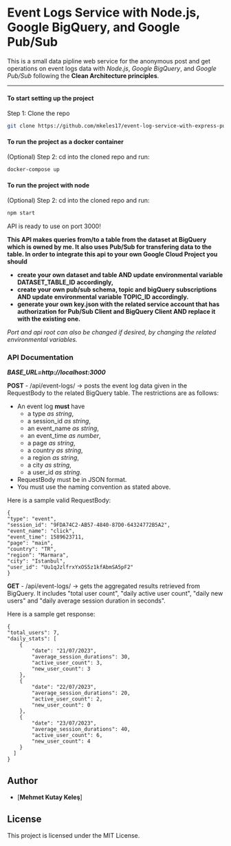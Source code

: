 # Event Logs Service with Node.js, Google BigQuery, and Google Pub/Sub

This is a small data pipline web service for the anonymous post and get operations on event logs data with *Node.js*, *Google BigQuery*, and *Google Pub/Sub* following the **Clean Architecture principles**.

---

#### To start setting up the project

Step 1: Clone the repo

```bash
git clone https://github.com/mkeles17/event-log-service-with-express-pubsub-bigquery.git
```

#### To run the project as a docker container

(Optional) Step 2: cd into the cloned repo and run:

```bash
docker-compose up
```

#### To run the project with node

(Optional) Step 2: cd into the cloned repo and run:

```bash
npm start
```

API is ready to use on port 3000!

**This API makes queries from/to a table from the dataset at BigQuery which is owned by me. It also uses Pub/Sub for transfering data to the table. In order to integrate this api to your own Google Cloud Project you should** 
 - **create your own dataset and table AND update environmental variable DATASET_TABLE_ID accordingly,** 
 - **create your own pub/sub schema, topic and bigQuery subscriptions AND update environmental variable TOPIC_ID accordingly.**
 - **generate your own key.json with the related service account that has authorization for Pub/Sub Client and BigQuery Client AND replace it with the existing one.**

*Port and api root can also be changed if desired, by changing the related environmental variables.*


### API Documentation

***BASE_URL=http://localhost:3000***

**POST** - /api/event-logs/ -> posts the event log data given in the RequestBody to the related BigQuery table. The restrictions are as follows:

* An event log **must** have 
    - a type *as string*,
    - a session_id *as string*,
    - an event_name *as string*,
    - an event_time *as number*,
    - a page *as string*,
    - a country *as string*,
    - a region *as string*,
    - a city *as string*,
    - a user_id *as string*.
* RequestBody must be in JSON format.
* You must use the naming convention as stated above.

Here is a sample valid RequestBody:

    {
    "type": "event",
    "session_id": "9FDA74C2-AB57-4840-87D0-64324772B5A2",
    "event_name": "click",
    "event_time": 1589623711,
    "page": "main",
    "country": "TR",
    "region": "Marmara",
    "city": "Istanbul",
    "user_id": "Uu1qJzlfrxYxOS5z1kfAbmSA5pF2"
    }

**GET** - /api/event-logs/ -> gets the aggregated results retrieved from BigQuery. It includes "total user count", "daily active user count", "daily new users" and "daily average session duration in seconds".

Here is a sample get response:

    {
    "total_users": 7,
    "daily_stats": [
        {
            "date": "21/07/2023",
            "average_session_durations": 30,
            "active_user_count": 3,
            "new_user_count": 3
        },
        {
            "date": "22/07/2023",
            "average_session_durations": 20,
            "active_user_count": 2,
            "new_user_count": 0
        },
        {
            "date": "23/07/2023",
            "average_session_durations": 40,
            "active_user_count": 6,
            "new_user_count": 4
        }
      ]
    }


## Author

- [**Mehmet Kutay Keleş**]

## License

This project is licensed under the MIT License.
